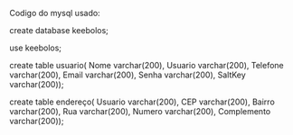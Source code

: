 Codigo do mysql usado:

create database keebolos;

use keebolos;

create table usuario(
Nome varchar(200),
 Usuario varchar(200),
 Telefone varchar(200),
 Email varchar(200),
 Senha varchar(200),
 SaltKey varchar(200));

create table endereço(
Usuario varchar(200),
 CEP varchar(200),
 Bairro varchar(200),
 Rua varchar(200),
 Numero varchar(200),
 Complemento varchar(200));
